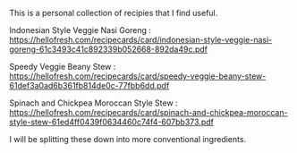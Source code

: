 This is a personal collection of recipies that I find useful.

Indonesian Style Veggie Nasi Goreng	: https://hellofresh.com/recipecards/card/indonesian-style-veggie-nasi-goreng-61c3493c41c892339b052668-892da49c.pdf					

Speedy Veggie Beany Stew : https://hellofresh.com/recipecards/card/speedy-veggie-beany-stew-61def3a0ad6b361fb814de0c-77fbb6dd.pdf

Spinach and Chickpea Moroccan Style Stew :	https://hellofresh.com/recipecards/card/spinach-and-chickpea-moroccan-style-stew-61ed4ff0439f0634460c74f4-607bb373.pdf

I will be splitting these down into more conventional ingredients.
